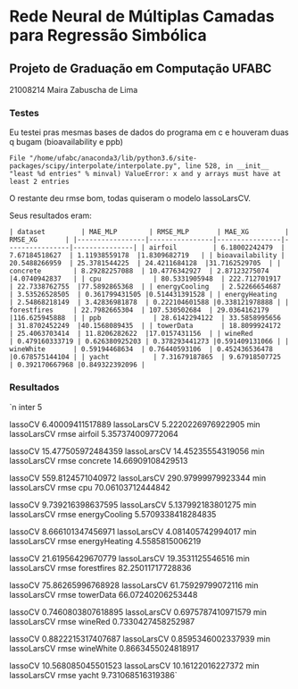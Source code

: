 # Rede Neural de Múltiplas Camadas para Regressão Simbólica

## Projeto de Graduação em Computação UFABC

21008214 Maira Zabuscha de Lima

### Testes
Eu testei pras mesmas bases de dados do programa em c e houveram duas q bugam (bioavailability e ppb)

`File "/home/ufabc/anaconda3/lib/python3.6/site-packages/scipy/interpolate/interpolate.py", line 528, in __init__
    "least %d entries" % minval)
ValueError: x and y arrays must have at least 2 entries`

O restante deu rmse bom, todas quiseram o modelo lassoLarsCV.

Seus resultados eram:

`| dataset         | MAE_MLP        | RMSE_MLP       | MAE_XG         | RMSE_XG       |
|-----------------|----------------|----------------|----------------|---------------|
| airfoil         | 6.18002242479  | 7.67184518627  | 1.11938559178  |1.8309682719   |
| bioavailability | 20.5488266959  | 25.3781544225  | 24.4211684128  |31.7162529705  |
| concrete        | 8.29282257088  | 10.4776342927  | 2.87123275074  |4.0740942837   |
| cpu             | 80.5331905948  | 222.712701917  | 22.7338762755  |77.5892865368  |
| energyCooling   | 2.52266654687  | 3.53526528505  | 0.361799431505 |0.514431391528 |
| energyHeating   | 2.54868218149  | 3.42836981878  | 0.222104601588 |0.338121978888 |
| forestfires     | 22.7982665304  | 107.530502684  | 29.0364162179  |116.625945888  |
| ppb             | 28.6142294122  | 33.5858995656  | 31.8702452249  |40.1568089435  |
| towerData       | 18.8099924172  | 25.4063703414  | 11.8206282622  |17.0157431156  |
| wineRed         | 0.479160333719 | 0.626380925203 | 0.378293441273 |0.591409131066 |
| wineWhite       | 0.59194468634  | 0.76440593106  | 0.452436536478 |0.678575144104 |
| yacht           | 7.31679187865  | 9.67918507725  | 0.392170667968 |0.849322392096 |`

### Resultados

`n inter 5

lassoCV 6.40009411517889
lassoLarsCV 5.2220226976922905
min lassoLarsCV
rmse airfoil 5.357374009772064 

lassoCV 15.477505972484359
lassoLarsCV 14.45235554319056
min lassoLarsCV
rmse concrete 14.66909108429513 

lassoCV 559.8124571040972
lassoLarsCV 290.97999979923344
min lassoLarsCV
rmse cpu 70.06103712444842 

lassoCV 9.739216398637595
lassoLarsCV 5.137992183801275
min lassoLarsCV
rmse energyCooling 5.5709338418284835 

lassoCV 8.666101347456971
lassoLarsCV 4.081405742994017
min lassoLarsCV
rmse energyHeating 4.5585815006219 

lassoCV 21.61956429670779
lassoLarsCV 19.3531125546516
min lassoLarsCV
rmse forestfires 82.25011717728836 

lassoCV 75.86265996768928
lassoLarsCV 61.75929799072116
min lassoLarsCV
rmse towerData 66.07240206253448 

lassoCV 0.7460803807618895
lassoLarsCV 0.6975787410971579
min lassoLarsCV
rmse wineRed 0.7330427458252987 

lassoCV 0.8822215317407687
lassoLarsCV 0.8595346002337939
min lassoLarsCV
rmse wineWhite 0.8663455024818917 

lassoCV 10.568085045501523
lassoLarsCV 10.16122016227372
min lassoLarsCV
rmse yacht 9.731068516319386`